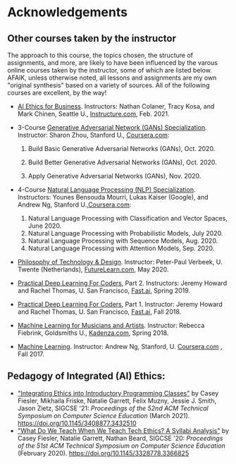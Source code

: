 # Acknowledgements

## Other courses taken by the instructor
The approach to this course, the topics chosen, the structure of assignments, and more, are likely to have been influenced by the varous online courses taken by the instructor, some of which are listed below. AFAIK, unless otherwise noted, all lessons and assignments are my own "original synthesis" based on a variety of sources. All of the following courses are excellent, by the way!

- [AI Ethics for Business](https://seattleupce.catalog.instructure.com/browse/iett/courses/ai-ethics-for-business). Instructors: Nathan Colaner, Tracy Kosa, and Mark Chinen, Seattle U., [Instructure.com](http://instructure.com/), Feb. 2021.

- 3-Course [Generative Adversarial Network (GANs) Specialization](https://www.coursera.org/specializations/generative-adversarial-networks-gans).  Instructor: Sharon Zhou, Stanford U., [Coursera.com](http://coursera.com/):

  1. Build Basic Generative Adversarial Networks (GANs), Oct. 2020.

  2. Build Better Generative Adversarial Networks (GANs), Oct. 2020.

  3. Apply Generative Adversarial Networks (GANs), Nov. 2020.

- 4-Course [Natural Language Processing (NLP) Specialization](https://www.coursera.org/specializations/natural-language-processing). Instructors: Younes Bensouda Mourri, Lukas Kaiser (Google), and Andrew Ng, Stanford U.,[Coursera.com](http://coursera.com/):

  1. Natural Language Processing with Classification and Vector Spaces, June 2020.
  2. Natural Language Processing with Probabilistic Models, July 2020.
  3. Natural Language Processing with Sequence Models, Aug. 2020.
  4. Natural Language Processing with Attention Models, Sep. 2020.

- [Philosophy of Technology & Design](https://www.futurelearn.com/courses/philosophy-of-technology). Instructor: Peter-Paul Verbeek, U. Twente (Netherlands), [FutureLearn.com](http://futurelearn.com/), May 2020.

- [Practical Deep Learning For Coders](https://course.fast.ai/), Part 2. Instructors: Jeremy Howard and Rachel Thomas, U. San Francisco, [Fast.ai](http://fast.ai/), Spring 2019.

- [Practical Deep Learning For Coders](https://course.fast.ai/), Part 1.  Instructor: Jeremy Howard and Rachel Thomas, U. San Francisco, [Fast.ai](http://fast.ai/), Fall 2018.

- [Machine Learning for Musicians and Artists](https://www.kadenze.com/courses/machine-learning-for-musicians-and-artists/info). Instructor: Rebecca Fiebrink, Goldsmiths U., [Kadenza.com](http://kadenza.com/), Spring 2018.

- [Machine Learning](https://www.coursera.org/learn/machine-learning). Instructor: Andrew Ng, Stanford, U. [Coursera.com](http://coursera.com/) , Fall 2017.


## Pedagogy of Integrated (AI) Ethics:
* ["Integrating Ethics into Introductory Programming Classes"](https://doi.org/10.1145/3408877.3432510) by
Casey Fiesler, Mikhaila Friske, Natalie Garrett, Felix Muzny, Jessie J. Smith, Jason Zietz, 
SIGCSE '21: *Proceedings of the 52nd ACM Technical Symposium on Computer Science Education* (March 2021). https://doi.org/10.1145/3408877.3432510
* ["What Do We Teach When We Teach Tech Ethics? A Syllabi Analysis"](https://doi.org/10.1145/3328778.3366825) by Casey Fiesler, Natalie Garrett, Nathan Beard, SIGCSE '20: *Proceedings of the 51st ACM Technical Symposium on Computer Science Education* (February 2020). https://doi.org/10.1145/3328778.3366825
